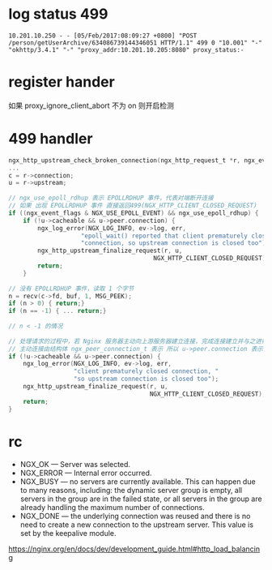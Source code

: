 
# log status 499
```
10.201.10.250 - - [05/Feb/2017:08:09:27 +0800] "POST /person/getUserArchive/634086739144346051 HTTP/1.1" 499 0 "10.001" "-" "okhttp/3.4.1" "-" "proxy_addr:10.201.10.205:8080" proxy_status:-
```

# register hander
如果 proxy_ignore_client_abort 不为 on 则开启检测

# 499 handler
```c
ngx_http_upstream_check_broken_connection(ngx_http_request_t *r, ngx_event_t *ev) {
...
c = r->connection;
u = r->upstream;
 
// ngx_use_epoll_rdhup 表示 EPOLLRDHUP 事件，代表对端断开连接
// 如果 出现 EPOLLRDHUP 事件 直接返回499(NGX_HTTP_CLIENT_CLOSED_REQUEST)
if ((ngx_event_flags & NGX_USE_EPOLL_EVENT) && ngx_use_epoll_rdhup) {
    if (!u->cacheable && u->peer.connection) {
        ngx_log_error(NGX_LOG_INFO, ev->log, err,
                    "epoll_wait() reported that client prematurely closed "
                    "connection, so upstream connection is closed too");
        ngx_http_upstream_finalize_request(r, u,
                                        NGX_HTTP_CLIENT_CLOSED_REQUEST);
        return;
    }
  
// 没有 EPOLLRDHUP 事件，读取 1 个字节
n = recv(c->fd, buf, 1, MSG_PEEK);
if (n > 0) { return;}
if (n == -1) { ... return;}
  
// n < -1 的情况
  
// 处理请求的过程中，若 Nginx 服务器主动向上游服务器建立连接，完成连接建立并与之进行通信，这种相对Nginx 服务器来说是一种主动连接，
// 主动连接由结构体 ngx_peer_connection_t 表示 所以 u->peer.connection 表示 upstream 连接仍然还在
if (!u->cacheable && u->peer.connection) {
    ngx_log_error(NGX_LOG_INFO, ev->log, err,
                  "client prematurely closed connection, "
                  "so upstream connection is closed too");
    ngx_http_upstream_finalize_request(r, u,
                                       NGX_HTTP_CLIENT_CLOSED_REQUEST);
    return;
}
```



# rc
- NGX_OK — Server was selected.
- NGX_ERROR — Internal error occurred.
- NGX_BUSY — no servers are currently available. This can happen due to many reasons, including: the dynamic server group is empty, all servers in the group are in the failed state, or all servers in the group are already handling the maximum number of connections.
- NGX_DONE — the underlying connection was reused and there is no need to create a new connection to the upstream server. This value is set by the keepalive module.

https://nginx.org/en/docs/dev/development_guide.html#http_load_balancing
